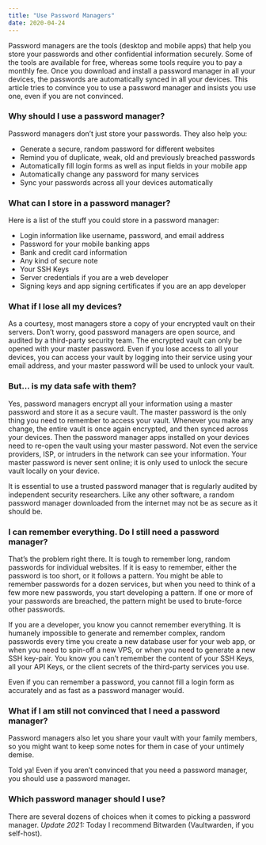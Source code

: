 ```yaml
---
title: "Use Password Managers"
date: 2020-04-24
---
```


Password managers are the tools (desktop and mobile apps) that help you store your passwords and other confidential
information securely. Some of the tools are available for free, whereas some tools require you to pay a monthly fee.
Once you download and install a password manager in all your devices, the passwords are automatically synced in all your
devices. This article tries to convince you to use a password manager and insists you use one, even if you are not
convinced.

### Why should I use a password manager?

Password managers don’t just store your passwords. They also help you:

* Generate a secure, random password for different websites
* Remind you of duplicate, weak, old and previously breached passwords
* Automatically fill login forms as well as input fields in your mobile app
* Automatically change any password for many services
* Sync your passwords across all your devices automatically

### What can I store in a password manager?

Here is a list of the stuff you could store in a password manager:

* Login information like username, password, and email address
* Password for your mobile banking apps
* Bank and credit card information
* Any kind of secure note
* Your SSH Keys
* Server credentials if you are a web developer
* Signing keys and app signing certificates if you are an app developer

### What if I lose all my devices?

As a courtesy, most managers store a copy of your encrypted vault on their servers. Don’t worry, good password managers
are open source, and audited by a third-party security team. The encrypted vault can only be opened with your master
password. Even if you lose access to all your devices, you can access your vault by logging into their service using
your email address, and your master password will be used to unlock your vault.

### But… is my data safe with them?

Yes, password managers encrypt all your information using a master password and store it as a secure vault. The master
password is the only thing you need to remember to access your vault. Whenever you make any change, the entire vault is
once again encrypted, and then synced across your devices. Then the password manager apps installed on your devices need
to re-open the vault using your master password. Not even the service providers, ISP, or intruders in the network can
see your information. Your master password is never sent online; it is only used to unlock the secure vault locally on
your device.

It is essential to use a trusted password manager that is regularly audited by independent security researchers. Like
any other software, a random password manager downloaded from the internet may not be as secure as it should be.

### I can remember everything. Do I still need a password manager?

That’s the problem right there. It is tough to remember long, random passwords for individual websites. If it is easy to
remember, either the password is too short, or it follows a pattern. You might be able to remember passwords for a dozen
services, but when you need to think of a few more new passwords, you start developing a pattern. If one or more of your
passwords are breached, the pattern might be used to brute-force other passwords.

If you are a developer, you know you cannot remember everything. It is humanely impossible to generate and remember
complex, random passwords every time you create a new database user for your web app, or when you need to spin-off a new
VPS, or when you need to generate a new SSH key-pair. You know you can’t remember the content of your SSH Keys, all your
API Keys, or the client secrets of the third-party services you use.

Even if you can remember a password, you cannot fill a login form as accurately and as fast as a password manager would.

### What if I am still not convinced that I need a password manager?

Password managers also let you share your vault with your family members, so you might want to keep some notes for them
in case of your untimely demise.

Told ya! Even if you aren’t convinced that you need a password manager, you should use a password manager.

### Which password manager should I use?

There are several dozens of choices when it comes to picking a password manager. *Update 2021:* Today I recommend
Bitwarden (Vaultwarden, if you self-host).